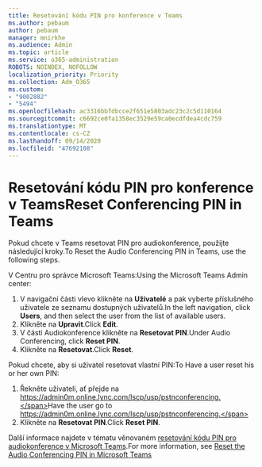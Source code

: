 ```yaml
---
title: Resetování kódu PIN pro konference v Teams
ms.author: pebaum
author: pebaum
manager: mnirkhe
ms.audience: Admin
ms.topic: article
ms.service: o365-administration
ROBOTS: NOINDEX, NOFOLLOW
localization_priority: Priority
ms.collection: Adm_O365
ms.custom:
- "9002882"
- "5494"
ms.openlocfilehash: ac3316bbfdbcce2f651e5803adc23c2c5d110164
ms.sourcegitcommit: c6692ce0fa1358ec3529e59ca0ecdfdea4cdc759
ms.translationtype: MT
ms.contentlocale: cs-CZ
ms.lasthandoff: 09/14/2020
ms.locfileid: "47692108"
---
```

# <a name="reset-conferencing-pin-in-teams"></a><span data-ttu-id="96f46-102">Resetování kódu PIN pro konference v Teams</span><span class="sxs-lookup"><span data-stu-id="96f46-102">Reset Conferencing PIN in Teams</span></span>

<span data-ttu-id="96f46-103">Pokud chcete v Teams resetovat PIN pro audiokonference, použijte následující kroky.</span><span class="sxs-lookup"><span data-stu-id="96f46-103">To Reset the Audio Conferencing PIN in Teams, use the following steps.</span></span>  

<span data-ttu-id="96f46-104">V Centru pro správce Microsoft Teams:</span><span class="sxs-lookup"><span data-stu-id="96f46-104">Using the Microsoft Teams Admin center:</span></span>

1. <span data-ttu-id="96f46-105">V navigační části vlevo klikněte na **Uživatelé** a pak vyberte příslušného uživatele ze seznamu dostupných uživatelů.</span><span class="sxs-lookup"><span data-stu-id="96f46-105">In the left navigation, click **Users**, and then select the user from the list of available users.</span></span>
2. <span data-ttu-id="96f46-106">Klikněte na **Upravit**.</span><span class="sxs-lookup"><span data-stu-id="96f46-106">Click **Edit**.</span></span>
3. <span data-ttu-id="96f46-107">V části Audiokonference klikněte na **Resetovat PIN**.</span><span class="sxs-lookup"><span data-stu-id="96f46-107">Under Audio Conferencing, click **Reset PIN**.</span></span>
4. <span data-ttu-id="96f46-108">Klikněte na **Resetovat**.</span><span class="sxs-lookup"><span data-stu-id="96f46-108">Click **Reset**.</span></span>

<span data-ttu-id="96f46-109">Pokud chcete, aby si uživatel resetovat vlastní PIN:</span><span class="sxs-lookup"><span data-stu-id="96f46-109">To Have a user reset his or her own PIN:</span></span>
1. <span data-ttu-id="96f46-110">Řekněte uživateli, ať přejde na https://admin0m.online.lync.com/lscp/usp/pstnconferencing.</span><span class="sxs-lookup"><span data-stu-id="96f46-110">Have the user go to https://admin0m.online.lync.com/lscp/usp/pstnconferencing.</span></span>
2. <span data-ttu-id="96f46-111">Klikněte na **Resetovat PIN**.</span><span class="sxs-lookup"><span data-stu-id="96f46-111">Click **Reset PIN**.</span></span>

<span data-ttu-id="96f46-112">Další informace najdete v tématu věnovaném [resetování kódu PIN pro audiokonference v Microsoft Teams](https://docs.microsoft.com/microsoftteams/reset-the-audio-conferencing-pin-in-teams).</span><span class="sxs-lookup"><span data-stu-id="96f46-112">For more information, see [Reset the Audio Conferencing PIN in Microsoft Teams](https://docs.microsoft.com/microsoftteams/reset-the-audio-conferencing-pin-in-teams)</span></span>
